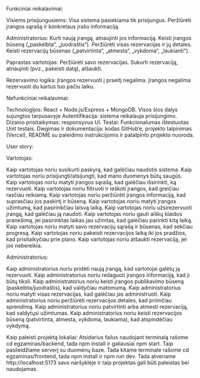 Funkciniai reikalavimai:

Visiems prisijungusiems:
Visa sistema pasiekiama tik prisijungus.
Peržiūrėti įrangos sąrašą ir konkretaus įrašo informaciją.

Administratorius:
Kurti naują įrangą, atnaujinti jos informaciją.
Keisti įrangos būseną („paskelbta“, „juodraštis“).
Peržiūrėti visas rezervacijas ir jų detales.
Keisti rezervacijų būsenas („patvirtinta“, „atmesta“, „vykdoma“, „laukianti“).

Paprastas vartotojas:
Peržiūrėti savo rezervacijas.
Sukurti rezervaciją, atnaujinti (pvz., pakeisti datą), atšaukti.

Rezervavimo logika:
Įrangos rezervuoti į praeitį negalima.
Įrangos negalima rezervuoti du kartus tuo pačiu laiku.

Nefunkciniai reikalavimai:

Technologijos: React + Node.js/Express + MongoDB. Visos šios dalys sujungtos tarpusavyje
Autentifikacija: sistema reikalauja prisijungimo.
Dizaino prisitaikymas: responsyvus UI.
Testai: Funkcionalumas ištestuotas Unit testais.
Diegimas ir dokumentacija: kodas GitHub’e, projekto talpinimas (Vercel), README su paleidimo instrukcijomis ir patalpinto projekto nuoroda.

User story:

Vartotojas:

Kaip vartotojas noriu susikurti paskyrą, kad galėčiau naudotis sistema.
Kaip vartotojas noriu prisijungti/atsijungti, kad mano duomenys būtų saugūs.
Kaip vartotojas noriu matyti įrangos sąrašą, kad galėčiau išsirinkti, ką rezervuoti.
Kaip vartotojas noriu filtruoti ir ieškoti įrangos, kad greičiau rasčiau reikiamą.
Kaip vartotojas noriu peržiūrėti įrangos informaciją, kad suprasčiau jos paskirtį ir būseną.
Kaip vartotojas noriu matyti įrangos užimtumą, kad pasirinkčiau laisvą laiką.
Kaip vartotojas noriu užsirezervuoti įrangą, kad galėčiau ją naudoti.
Kaip vartotojas noriu gauti aiškų klaidos pranešimą, jei pasirinktas laikas jau užimtas, kad galėčiau parinkti kitą laiką.
Kaip vartotojas noriu matyti savo rezervacijų sąrašą ir būsenas, kad sekčiau progresą.
Kaip vartotojas noriu pakeisti rezervacijos laiką iki jos pradžios, kad prisitaikyčiau prie plano.
Kaip vartotojas noriu atšaukti rezervaciją, jei jos nebereikia.

Administratorius:

Kaip administratorius noriu pridėti naują įrangą, kad vartotojai galėtų ją rezervuoti.
Kaip administratorius noriu redaguoti įrangos informaciją, kad ji būtų tiksli.
Kaip administratorius noriu keisti įrangos publikavimo būseną (paskelbta/juodraštis), kad valdyčiau matomumą.
Kaip administratorius noriu matyti visas rezervacijas, kad galėčiau jas administruoti.
Kaip administratorius noriu peržiūrėti rezervacijos detales, kad priimčiau sprendimą.
Kaip administratorius noriu patvirtinti arba atmesti rezervaciją, kad valdytųsi užimtumas.
Kaip administratorius noriu keisti rezervacijos būseną (patvirtinta, atmesta, vykdoma, laukiama), kad atspindėčiau vykdymą.

Kaip paleisti projektą lokaliai:
Atsidarius failus naudojant terminalą rašome cd egzaminas/backend, tada npm install ir galiausiai npm start. Taip pasileidžiame serverį su duomenų baze.
Tada kitame terminale rašome cd egzaminas/frontend, tada npm install ir npm run dev. Tada atveriame http://localhost:5173 savo naršyklėje ir taip projektas gali būti paleistas bei naudojamas.
